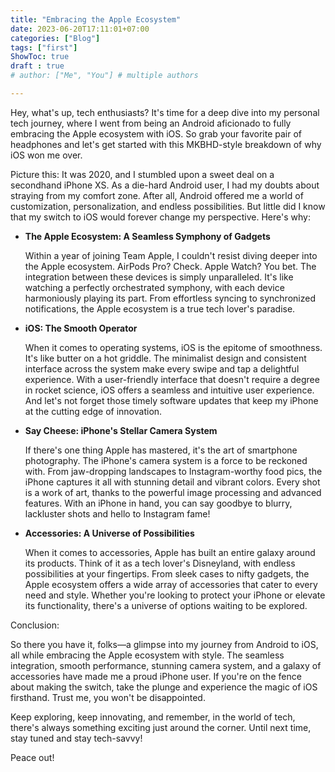 ```yaml
---
title: "Embracing the Apple Ecosystem"
date: 2023-06-20T17:11:01+07:00
categories: ["Blog"]
tags: ["first"]
ShowToc: true
draft : true
# author: ["Me", "You"] # multiple authors

---
```


Hey, what's up, tech enthusiasts? It's time for a deep dive into my personal tech journey, where I went from being an Android aficionado to fully embracing the Apple ecosystem with iOS. So grab your favorite pair of headphones and let's get started with this MKBHD-style breakdown of why iOS won me over.

Picture this: It was 2020, and I stumbled upon a sweet deal on a secondhand iPhone XS. As a die-hard Android user, I had my doubts about straying from my comfort zone. After all, Android offered me a world of customization, personalization, and endless possibilities. But little did I know that my switch to iOS would forever change my perspective. Here's why:



*  **The Apple Ecosystem: A Seamless Symphony of Gadgets**

    Within a year of joining Team Apple, I couldn't resist diving deeper into the Apple ecosystem. AirPods Pro? Check. Apple Watch? You bet. The integration between these devices is simply unparalleled. It's like watching a perfectly orchestrated symphony, with each device harmoniously playing its part. From effortless syncing to synchronized notifications, the Apple ecosystem is a true tech lover's paradise.

* **iOS: The Smooth Operator**

    When it comes to operating systems, iOS is the epitome of smoothness. It's like butter on a hot griddle. The minimalist design and consistent interface across the system make every swipe and tap a delightful experience. With a user-friendly interface that doesn't require a degree in rocket science, iOS offers a seamless and intuitive user experience. And let's not forget those timely software updates that keep my iPhone at the cutting edge of innovation.

* **Say Cheese: iPhone's Stellar Camera System**

    If there's one thing Apple has mastered, it's the art of smartphone photography. The iPhone's camera system is a force to be reckoned with. From jaw-dropping landscapes to Instagram-worthy food pics, the iPhone captures it all with stunning detail and vibrant colors. Every shot is a work of art, thanks to the powerful image processing and advanced features. With an iPhone in hand, you can say goodbye to blurry, lackluster shots and hello to Instagram fame!

* **Accessories: A Universe of Possibilities**

    When it comes to accessories, Apple has built an entire galaxy around its products. Think of it as a tech lover's Disneyland, with endless possibilities at your fingertips. From sleek cases to nifty gadgets, the Apple ecosystem offers a wide array of accessories that cater to every need and style. Whether you're looking to protect your iPhone or elevate its functionality, there's a universe of options waiting to be explored.


Conclusion:

So there you have it, folks—a glimpse into my journey from Android to iOS, all while embracing the Apple ecosystem with style. The seamless integration, smooth performance, stunning camera system, and a galaxy of accessories have made me a proud iPhone user. If you're on the fence about making the switch, take the plunge and experience the magic of iOS firsthand. Trust me, you won't be disappointed.

Keep exploring, keep innovating, and remember, in the world of tech, there's always something exciting just around the corner. Until next time, stay tuned and stay tech-savvy!

Peace out!
